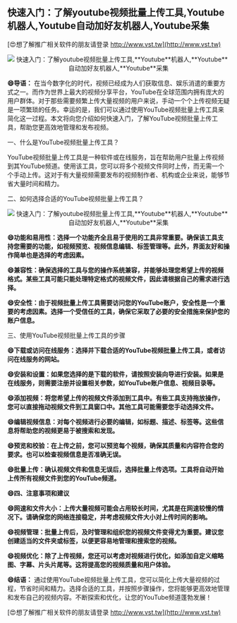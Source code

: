 ## **快速入门：了解youtube视频批量上传工具,**Youtube**机器人,**Youtube**自动加好友机器人,**Youtube**采集**

[😍想了解推广相关软件的朋友请登录 http://www.vst.tw](http://www.vst.tw)

 <center><img src="https://vst.tw/MP4/tuiguang/png/7.png" alt="快速入门：了解youtube视频批量上传工具,**Youtube**机器人,**Youtube**自动加好友机器人,**Youtube**采集"></center>

**😄导语：**
在当今数字化的时代，视频已经成为人们获取信息、娱乐消遣的重要方式之一。而作为世界上最大的视频分享平台，YouTube在全球范围内拥有庞大的用户群体。对于那些需要频繁上传大量视频的用户来说，手动一个个上传视频无疑是一项繁琐的任务。幸运的是，我们可以通过使用YouTube视频批量上传工具来简化这一过程。本文将向您介绍如何快速入门，了解YouTube视频批量上传工具，帮助您更高效地管理和发布视频。

一、什么是YouTube视频批量上传工具？

YouTube视频批量上传工具是一种软件或在线服务，旨在帮助用户批量上传视频到其YouTube频道。使用该工具，您可以将多个视频文件同时上传，而无需一个个手动上传。这对于有大量视频需要发布的视频制作者、机构或企业来说，能够节省大量时间和精力。

二、如何选择合适的YouTube视频批量上传工具？

 <center><img src="https://vst.tw/MP4/tuiguang/png/8.png" alt="快速入门：了解youtube视频批量上传工具,**Youtube**机器人,**Youtube**自动加好友机器人,**Youtube**采集"></center>

**😄功能和易用性：选择一个功能齐全且易于使用的工具非常重要。确保该工具支持您需要的功能，如视频预览、视频信息编辑、标签管理等。此外，界面友好和操作简单也是选择的考虑因素。**

**😄兼容性：确保选择的工具与您的操作系统兼容，并能够处理您希望上传的视频格式。某些工具可能只能处理特定格式的视频文件，因此请根据自己的需求进行选择。**

**😄安全性：由于视频批量上传工具需要访问您的YouTube账户，安全性是一个重要的考虑因素。选择一个受信任的工具，确保它采取了必要的安全措施来保护您的账户信息。**

三、使用YouTube视频批量上传工具的步骤

**😄下载或访问在线服务：选择并下载合适的YouTube视频批量上传工具，或者访问在线服务的网站。**

**😄安装和设置：如果您选择的是下载的软件，请按照安装向导进行安装。如果是在线服务，则需要注册并设置相关参数，如YouTube账户信息、视频目录等。**

**😄添加视频：将您希望上传的视频文件添加到工具中。有些工具支持拖放操作，您可以直接拖动视频文件到工具窗口中。其他工具可能需要您手动选择文件。**

**😄编辑视频信息：对每个视频进行必要的编辑，如标题、描述、标签等。这些信息将帮助您的视频更易于被搜索和发现。**

**😄预览和校验：在上传之前，您可以预览每个视频，确保其质量和内容符合您的要求。也可以检查视频信息是否准确无误。**

**😄批量上传：确认视频文件和信息无误后，选择批量上传选项。工具将自动开始上传所有视频文件到您的YouTube频道。**

**😄四、注意事项和建议**

**😄网速和文件大小：上传大量视频可能会占用较长时间，尤其是在网速较慢的情况下。请确保您的网络连接稳定，并考虑视频文件大小对上传时间的影响。**

**😄视频管理：批量上传后，及时管理和组织您的视频文件变得尤为重要。建议您创建适当的文件夹或标签，以便更容易地管理和搜索您的视频。**

**😄视频优化：除了上传视频，您还可以考虑对视频进行优化，如添加自定义缩略图、字幕、片头片尾等。这将提高您的视频质量和用户体验。**

**😄结语：**
通过使用YouTube视频批量上传工具，您可以简化上传大量视频的过程，节省时间和精力。选择合适的工具，并按照步骤操作，您将能够更高效地管理和发布自己的视频内容。不断探索和优化，让您的YouTube频道蓬勃发展！

[😍想了解推广相关软件的朋友请登录 http://www.vst.tw](http://www.vst.tw)



